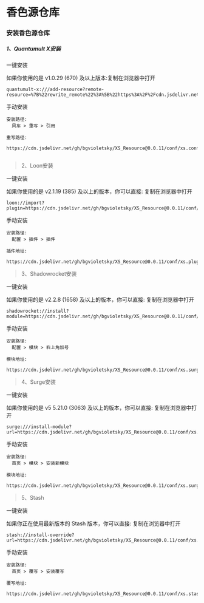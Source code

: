 # 香色源仓库

### 安装香色源仓库

##### 1、Quantumult X安装

一键安装

如果你使用的是 v1.0.29 (670) 及以上版本:复制在浏览器中打开
```
quantumult-x:///add-resource?remote-resource=%7B%22rewrite_remote%22%3A%5B%22https%3A%2F%2Fcdn.jsdelivr.net%2Fgh%2Fbgvioletsky%2FXS_Resource%400.0.11%2Fconf%2Fxs.conf%2Ctag%3Dxs%22%5D%7D
```

手动安装

```
安装路径: 
 ​ 风车 > 重写 > 引用

重写路径: 
  https://cdn.jsdelivr.net/gh/bgvioletsky/XS_Resource@0.0.11/conf/xs.conf
  
```
>2、Loon安装

一键安装

如果你使用的是 v2.1.19 (385) 及以上的版本，你可以直接: 复制在浏览器中打开

```
loon://import?plugin=https://cdn.jsdelivr.net/gh/bgvioletsky/XS_Resource@0.0.11/conf/xs.plugin
```

手动安装
```
安装路径: 
 ​ 配置 > 插件 > 插件
 
插件地址: 

https://cdn.jsdelivr.net/gh/bgvioletsky/XS_Resource@0.0.11/conf/xs.plugin
```
>3、Shadowrocket安装

一键安装

如果你使用的是 v2.2.8 (1658) 及以上的版本，你可以直接: 复制在浏览器中打开
```
shadowrocket://install?module=https://cdn.jsdelivr.net/gh/bgvioletsky/XS_Resource@0.0.11/conf/xs.surge.sgmodule
```

手动安装

```
安装路径: 
 ​ 配置 > 模块 > 右上角加号

模块地址: 
  https://cdn.jsdelivr.net/gh/bgvioletsky/XS_Resource@0.0.11/conf/xs.surge.sgmodule

```
>4、Surge安装

一键安装

如果你使用的是 v5 5.21.0 (3063) 及以上的版本，你可以直接: 复制在浏览器中打开
```
surge:///install-module?url=https://cdn.jsdelivr.net/gh/bgvioletsky/XS_Resource@0.0.11/conf/xs.surge.sgmodule
```

手动安装

```
安装路径: 
 ​ 首页 > 模块 > 安装新模块

模块地址: 
  https://cdn.jsdelivr.net/gh/bgvioletsky/XS_Resource@0.0.11/conf/xs.surge.sgmodule
```

>5、Stash

一键安装

如果你正在使用最新版本的  Stash 版本，你可以直接: 复制在浏览器中打开
```
stash://install-override?url=https://cdn.jsdelivr.net/gh/bgvioletsky/XS_Resource@0.0.11/conf/xs.stash.stoverride
```
手动安装

```
安装路径: 
  首页 > 覆写 > 安装覆写
  
​覆写地址: 
  https://cdn.jsdelivr.net/gh/bgvioletsky/XS_Resource@0.0.11/conf/xs.stash.stoverride
```